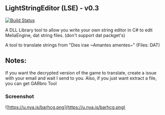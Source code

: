 ## LightStringEditor (LSE) - v0.3
[![Build Status](https://travis-ci.org/ForumHulp/pageaddon.svg?branch=master)](http://vnx.uvnworks.com)


A DLL Library tool to allow you write your own string editor in C#
to edit MeliaEngine, dat string files. (don't support dat packget's)


A tool to translate strings from "Dies irae \~Amantes amentes\~" (Files: DAT)


## Notes:
If you want the decrypted version of the game to translate, create a issue with your email and wait I send to you.
Also, if you just want extract a file, you can get GARbro Tool


### Screenshot
![https://u.nya.is/barhcg.png](https://u.nya.is/barhcg.png)
